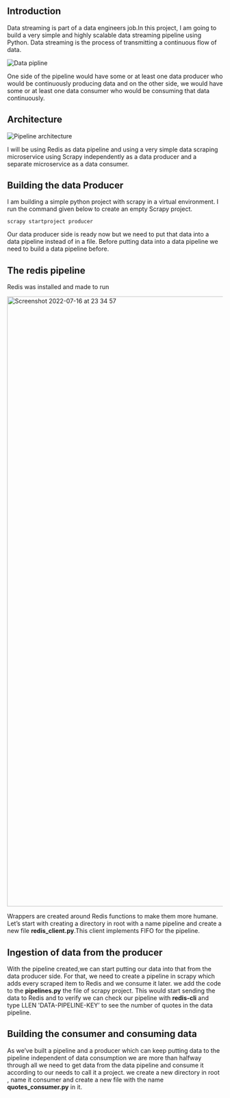 

## Introduction

Data streaming is part of a data engineers job.In this project, I am going to build a very simple and highly scalable data streaming pipeline using Python. Data streaming is the process of transmitting a continuous flow of data.

![Data pipline](https://user-images.githubusercontent.com/51442225/179332300-80b9eb84-30c7-475d-96eb-459b7a13ee5b.png)

One side of the pipeline would have some or at least one data producer who would be continuously producing data and on the other side, we would have some or at least one data consumer who would be consuming that data continuously.

## Architecture

![Pipeline architecture](https://miro.medium.com/max/1400/1*9m4bX85qMH3jAeimuDR_kQ.png)

I will be using Redis as data pipeline and using a very simple data scraping microservice using Scrapy independently as a data producer and a separate microservice as a data consumer.

## Building the data Producer

I am building a simple python project with scrapy in a virtual environment.
I run the command given below to create an empty Scrapy project.

`scrapy startproject producer`

Our data producer side is ready now but we need to put that data into a data pipeline instead of in a file. Before putting data into a data pipeline we need to build a data pipeline before.

## The redis pipeline

Redis was installed and made to run

<img width="1425" alt="Screenshot 2022-07-16 at 23 34 57" src="https://user-images.githubusercontent.com/51442225/179371178-21e0ad6b-812b-47dc-8f56-a1139fcd1ce1.png">

Wrappers are created around Redis functions to make them more humane. Let’s start with creating a directory in root with a name pipeline and create a new file **redis_client.py**.This client implements FIFO for the pipeline.

## Ingestion of data from the producer

With the pipeline created,we can start putting our data into that from the data producer side. For that, we need to create a pipeline in scrapy which adds every scraped item to Redis and we consume it later. we add the code to the **pipelines.py** the file of scrapy project.
This would start sending the data to Redis and to verify we can check our pipeline with **redis-cli** and type LLEN 'DATA-PIPELINE-KEY’ to see the number of quotes in the data pipeline.

## Building the consumer and consuming data
As we’ve built a pipeline and a producer which can keep putting data to the pipeline independent of data consumption we are more than halfway through all we need to get data from the data pipeline and consume it according to our needs to call it a project.
we create a new directory in root , name it consumer and create a new file with the name **quotes_consumer.py** in it.





